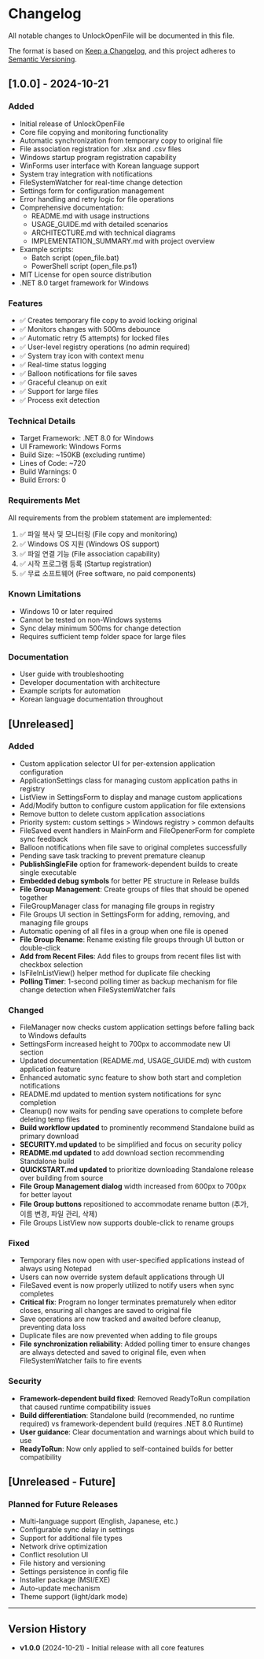 # Changelog

All notable changes to UnlockOpenFile will be documented in this file.

The format is based on [Keep a Changelog](https://keepachangelog.com/en/1.0.0/),
and this project adheres to [Semantic Versioning](https://semver.org/spec/v2.0.0.html).

## [1.0.0] - 2024-10-21

### Added
- Initial release of UnlockOpenFile
- Core file copying and monitoring functionality
- Automatic synchronization from temporary copy to original file
- File association registration for .xlsx and .csv files
- Windows startup program registration capability
- WinForms user interface with Korean language support
- System tray integration with notifications
- FileSystemWatcher for real-time change detection
- Settings form for configuration management
- Error handling and retry logic for file operations
- Comprehensive documentation:
  - README.md with usage instructions
  - USAGE_GUIDE.md with detailed scenarios
  - ARCHITECTURE.md with technical diagrams
  - IMPLEMENTATION_SUMMARY.md with project overview
- Example scripts:
  - Batch script (open_file.bat)
  - PowerShell script (open_file.ps1)
- MIT License for open source distribution
- .NET 8.0 target framework for Windows

### Features
- ✅ Creates temporary file copy to avoid locking original
- ✅ Monitors changes with 500ms debounce
- ✅ Automatic retry (5 attempts) for locked files
- ✅ User-level registry operations (no admin required)
- ✅ System tray icon with context menu
- ✅ Real-time status logging
- ✅ Balloon notifications for file saves
- ✅ Graceful cleanup on exit
- ✅ Support for large files
- ✅ Process exit detection

### Technical Details
- Target Framework: .NET 8.0 for Windows
- UI Framework: Windows Forms
- Build Size: ~150KB (excluding runtime)
- Lines of Code: ~720
- Build Warnings: 0
- Build Errors: 0

### Requirements Met
All requirements from the problem statement are implemented:
1. ✅ 파일 복사 및 모니터링 (File copy and monitoring)
2. ✅ Windows OS 지원 (Windows OS support)
3. ✅ 파일 연결 기능 (File association capability)
4. ✅ 시작 프로그램 등록 (Startup registration)
5. ✅ 무료 소프트웨어 (Free software, no paid components)

### Known Limitations
- Windows 10 or later required
- Cannot be tested on non-Windows systems
- Sync delay minimum 500ms for change detection
- Requires sufficient temp folder space for large files

### Documentation
- User guide with troubleshooting
- Developer documentation with architecture
- Example scripts for automation
- Korean language documentation throughout

## [Unreleased]

### Added
- Custom application selector UI for per-extension application configuration
- ApplicationSettings class for managing custom application paths in registry
- ListView in SettingsForm to display and manage custom applications
- Add/Modify button to configure custom application for file extensions
- Remove button to delete custom application associations
- Priority system: custom settings > Windows registry > common defaults
- FileSaved event handlers in MainForm and FileOpenerForm for complete sync feedback
- Balloon notifications when file save to original completes successfully
- Pending save task tracking to prevent premature cleanup
- **PublishSingleFile** option for framework-dependent builds to create single executable
- **Embedded debug symbols** for better PE structure in Release builds
- **File Group Management**: Create groups of files that should be opened together
- FileGroupManager class for managing file groups in registry
- File Groups UI section in SettingsForm for adding, removing, and managing file groups
- Automatic opening of all files in a group when one file is opened
- **File Group Rename**: Rename existing file groups through UI button or double-click
- **Add from Recent Files**: Add files to groups from recent files list with checkbox selection
- IsFileInListView() helper method for duplicate file checking
- **Polling Timer**: 1-second polling timer as backup mechanism for file change detection when FileSystemWatcher fails

### Changed
- FileManager now checks custom application settings before falling back to Windows defaults
- SettingsForm increased height to 700px to accommodate new UI section
- Updated documentation (README.md, USAGE_GUIDE.md) with custom application feature
- Enhanced automatic sync feature to show both start and completion notifications
- README.md updated to mention system notifications for sync completion
- Cleanup() now waits for pending save operations to complete before deleting temp files
- **Build workflow updated** to prominently recommend Standalone build as primary download
- **SECURITY.md updated** to be simplified and focus on security policy
- **README.md updated** to add download section recommending Standalone build
- **QUICKSTART.md updated** to prioritize downloading Standalone release over building from source
- **File Group Management dialog** width increased from 600px to 700px for better layout
- **File Group buttons** repositioned to accommodate rename button (추가, 이름 변경, 파일 관리, 삭제)
- File Groups ListView now supports double-click to rename groups

### Fixed
- Temporary files now open with user-specified applications instead of always using Notepad
- Users can now override system default applications through UI
- FileSaved event is now properly utilized to notify users when sync completes
- **Critical fix**: Program no longer terminates prematurely when editor closes, ensuring all changes are saved to original file
- Save operations are now tracked and awaited before cleanup, preventing data loss
- Duplicate files are now prevented when adding to file groups
- **File synchronization reliability**: Added polling timer to ensure changes are always detected and saved to original file, even when FileSystemWatcher fails to fire events

### Security
- **Framework-dependent build fixed**: Removed ReadyToRun compilation that caused runtime compatibility issues
- **Build differentiation**: Standalone build (recommended, no runtime required) vs framework-dependent build (requires .NET 8.0 Runtime)
- **User guidance**: Clear documentation and warnings about which build to use
- **ReadyToRun**: Now only applied to self-contained builds for better compatibility

## [Unreleased - Future]

### Planned for Future Releases
- Multi-language support (English, Japanese, etc.)
- Configurable sync delay in settings
- Support for additional file types
- Network drive optimization
- Conflict resolution UI
- File history and versioning
- Settings persistence in config file
- Installer package (MSI/EXE)
- Auto-update mechanism
- Theme support (light/dark mode)

---

## Version History

- **v1.0.0** (2024-10-21) - Initial release with all core features
